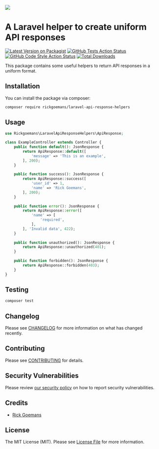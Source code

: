 
[<img src="https://github-ads.s3.eu-central-1.amazonaws.com/support-ukraine.svg?t=1" />](https://supportukrainenow.org)

# A Laravel helper to create uniform API responses

[![Latest Version on Packagist](https://img.shields.io/packagist/v/rickgoemans/laravel-api-response-helpers.svg?style=flat-square)](https://packagist.org/packages/rickgoemans/laravel-api-response-helpers)
[![GitHub Tests Action Status](https://img.shields.io/github/workflow/status/rickgoemans/laravel-api-response-helpers/run-tests?label=tests)](https://github.com/rickgoemans/laravel-api-response-helpers/actions?query=workflow%3Arun-tests+branch%3Amain)
[![GitHub Code Style Action Status](https://img.shields.io/github/workflow/status/rickgoemans/laravel-api-response-helpers/Fix%20PHP%20code%20style%20issues?label=code%20style)](https://github.com/rickgoemans/laravel-api-response-helpers/actions?query=workflow%3A"Fix+PHP+code+style+issues"+branch%3Amain)
[![Total Downloads](https://img.shields.io/packagist/dt/rickgoemans/laravel-api-response-helpers.svg?style=flat-square)](https://packagist.org/packages/rickgoemans/laravel-api-response-helpers)

This package contains some useful helpers to return API responses in a uniform format.

## Installation

You can install the package via composer:

```bash
composer require rickgoemans/laravel-api-response-helpers
```
## Usage

```php
use Rickgoemans\LaravelApiResponseHelpers\ApiResponse;

class ExampleController extends Controller {
    public function default(): JsonResponse {
        return ApiResponse::default([
            'message' => 'This is an example',
        ], 200);
    }
    
    public function success(): JsonResponse {
        return ApiResponse::success([
            'user_id' => 1,
            'name' => 'Rick Goemans',
        ], 200);
    }
    
    public function error(): JsonResponse {
        return ApiResponse::error([
            'name' => [
                'required',
            ],
        ], 'Invalid data', 422);
    }
    
    public function unauthorized(): JsonResponse {
        return ApiResponse::unauthorized(401);
    }
    
    public function forbidden(): JsonResponse {
        return ApiResponse::forbidden(403);
    }
}
```

## Testing

```bash
composer test
```

## Changelog

Please see [CHANGELOG](CHANGELOG.md) for more information on what has changed recently.

## Contributing

Please see [CONTRIBUTING](https://github.com/rickgoemans/.github/blob/main/CONTRIBUTING.md) for details.

## Security Vulnerabilities

Please review [our security policy](../../security/policy) on how to report security vulnerabilities.

## Credits

- [Rick Goemans](https://github.com/rickgoemans)

## License

The MIT License (MIT). Please see [License File](LICENSE.md) for more information.
